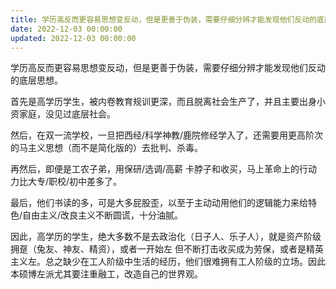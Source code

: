 ```yaml
---
title: 学历高反而更容易思想变反动，但是更善于伪装，需要仔细分辨才能发现他们反动的底层思想。
date: 2022-12-03 00:00:00
updated: 2022-12-03 00:00:00
---
```


学历高反而更容易思想变反动，但是更善于伪装，需要仔细分辨才能发现他们反动的底层思想。

首先是高学历学生，被内卷教育规训更深，而且脱离社会生产了，并且主要出身小资家庭，没见过底层社会。

然后，在双一流学校，一旦把西经/科学神教/鹿院修经学入了，还需要用更高阶次的马主义思想（而不是简化版的）去批判、杀毒。

再然后，即便是工农子弟，用保研/选调/高薪 卡脖子和收买，马上革命上的行动力比大专/职校/初中差多了。

最后，他们书读的多，可是大多屁股歪，以至于主动动用他们的逻辑能力来给特色/自由主义/改良主义不断圆谎，十分油腻。

因此，高学历的学生，绝大多数不是去政治化（日子人、乐子人），就是资产阶级拥趸（兔友、神友、精资），或者一开始左 但不断打击收买成为劳保，或者是精英主义左。总之缺少在工人阶级中生活的经历，他们很难拥有工人阶级的立场。因此本硕博左派尤其要注重融工，改造自己的世界观。
